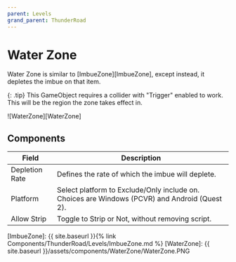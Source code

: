 ```yaml
---
parent: Levels
grand_parent: ThunderRoad
---
```

# Water Zone

Water Zone is similar to [ImbueZone][ImbueZone], except instead, it depletes the imbue on that item. 

{: .tip}
This GameObject requires a collider with "Trigger" enabled to work. This will be the region the zone takes effect in. 


![WaterZone][WaterZone]

## Components

| Field                       | Description
| ---                         | ---
| Depletion Rate              | Defines the rate of which the imbue will deplete.
| Platform                    | Select platform to Exclude/Only include on. Choices are Windows (PCVR) and Android (Quest 2).
| Allow Strip                 | Toggle to Strip or Not, without removing script.

[ImbueZone]: {{ site.baseurl }}{% link Components/ThunderRoad/Levels/ImbueZone.md %}
[WaterZone]: {{ site.baseurl }}/assets/components/WaterZone/WaterZone.PNG